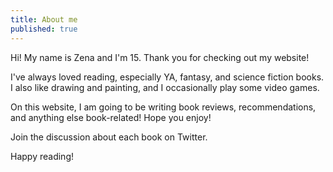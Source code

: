 ```yaml
---
title: About me
published: true
---
```

Hi! My name is Zena and I'm 15. Thank you for checking out my website!

I've always loved reading, especially YA, fantasy, and science fiction books. I also like drawing and painting, and I occasionally play some video games.

On this website, I am going to be writing book reviews, recommendations, and anything else book-related! Hope you enjoy!

Join the discussion about each book on Twitter.

Happy reading!